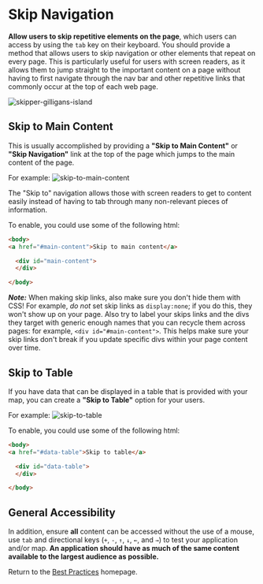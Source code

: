 # Skip Navigation

**Allow users to skip repetitive elements on the page**, which users can access by using the `tab` key on their keyboard. You should provide a method that allows users to skip navigation or other elements that repeat on every page.  This is particularly useful for users with screen readers, as it allows them to jump straight to the important content on a page without having to first navigate through the nav bar and other repetitive links that commonly occur at the top of each web page.

![skipper-gilligans-island](http://images4.fanpop.com/image/photos/20600000/Alan-Hale-Jr-as-Skipper-gilligans-island-20605756-380-304.jpg)

## Skip to Main Content
This is usually accomplished by providing a **"Skip to Main Content"** or **"Skip Navigation"** link at the top of the page which jumps to the main content of the page.

For example:
![skip-to-main-content](https://cloud.githubusercontent.com/assets/5023024/10154313/4f89633c-662b-11e5-935b-5e353fe1fb2c.png)

The "Skip to" navigation allows those with screen readers to get to content easily instead of having to tab through many non-relevant pieces of information.

To enable, you could use some of the following html:
```html
<body>
<a href="#main-content">Skip to main content</a>

  <div id="main-content">
  </div>

</body>
```

**_Note:_** When making skip links, also make sure you don't hide them with CSS!  For example, *do not* set skip links as `display:none`; if you do this, they won't show up on your page.  Also try to label your skips links and the divs they target with generic enough names that you can recycle them across pages: for example, `<div id="#main-content">`.  This helps make sure your skip links don't break if you update specific divs within your page content over time.


## Skip to Table

If you have data that can be displayed in a table that is provided with your map, you can create a **"Skip to Table"** option for your users.

For example:
![skip-to-table](https://cloud.githubusercontent.com/assets/5023024/10264147/d9f85bda-69c9-11e5-99f1-dc6b3a5b4d71.gif)

To enable, you could use some of the following html:
```html
<body>
<a href="#data-table">Skip to table</a>

  <div id="data-table">
  </div>

</body>
```

## General Accessibility

In addition, ensure **all** content can be accessed without the use of a mouse, use `tab` and directional keys (`+`, `-`, `↑`, `↓`, `←`, and `→`) to test your application and/or map. **An application should have as much of the same content available to the largest audience as possible.**

Return to the [Best Practices](../BestPractices.md) homepage.
